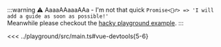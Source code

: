 <!-- @include: ../../../packages/integrations/vue-devtools/README.md -->

:::warning ⚠️ AaaaAAaaaAAa - I'm not that quick
`Promise<🙇‍♂️> => 'I will add a guide as soon as possible!'` <br>
Meanwhile please checkout the [hacky playground example](https://github.com/h2xd/exposition/blob/main/playground/src/main.ts).
:::

<<< ../playground/src/main.ts#vue-devtools{5-6}